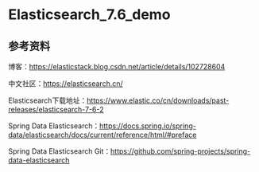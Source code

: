# Elasticsearch_7.6_demo

## 参考资料
博客：https://elasticstack.blog.csdn.net/article/details/102728604

中文社区：https://elasticsearch.cn/

Elasticsearch下载地址：https://www.elastic.co/cn/downloads/past-releases/elasticsearch-7-6-2

Spring Data Elasticsearch：https://docs.spring.io/spring-data/elasticsearch/docs/current/reference/html/#preface

Spring Data Elasticsearch Git：https://github.com/spring-projects/spring-data-elasticsearch
